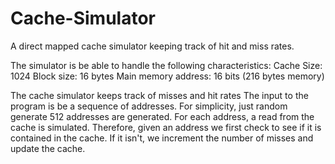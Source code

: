 # Cache-Simulator
A direct mapped cache simulator keeping track of hit and miss rates.

The simulator is be able to handle the following characteristics:
Cache Size: 1024
Block size: 16 bytes
Main memory address: 16 bits (216 bytes  memory)

The cache simulator keeps track of misses and hit rates The input to the program is be a sequence of addresses. 
For simplicity, just random generate 512 addresses are generated. For each address, a read from the cache is simulated.
Therefore, given an address we first check to see if it is contained in the cache. If it isn't, we increment the number of misses and update the cache.
